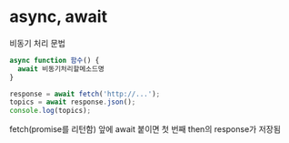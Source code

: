 # async, await
비동기 처리 문법
```js
async function 함수() {
  await 비동기처리할메소드명
}
```

```js
response = await fetch('http://...');
topics = await response.json();
console.log(topics);
```
fetch(promise를 리턴함) 앞에 await 붙이면 첫 번째 then의 response가 저장됨
